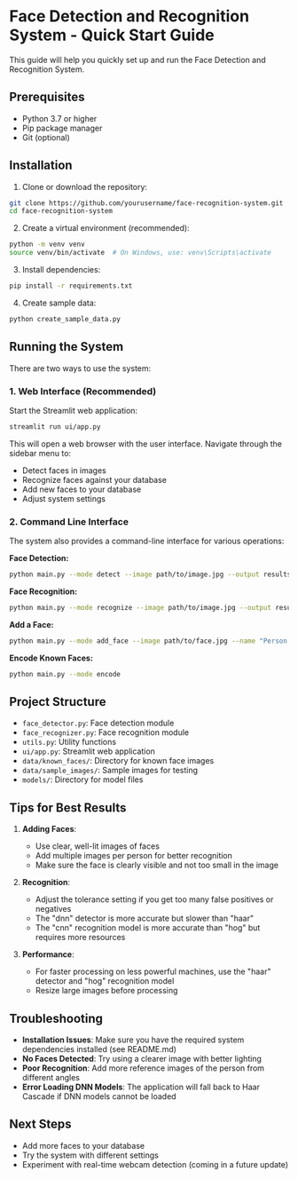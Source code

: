 # Face Detection and Recognition System - Quick Start Guide

This guide will help you quickly set up and run the Face Detection and Recognition System.

## Prerequisites

- Python 3.7 or higher
- Pip package manager
- Git (optional)

## Installation

1. Clone or download the repository:
```bash
git clone https://github.com/yourusername/face-recognition-system.git
cd face-recognition-system
```

2. Create a virtual environment (recommended):
```bash
python -m venv venv
source venv/bin/activate  # On Windows, use: venv\Scripts\activate
```

3. Install dependencies:
```bash
pip install -r requirements.txt
```

4. Create sample data:
```bash
python create_sample_data.py
```

## Running the System

There are two ways to use the system:

### 1. Web Interface (Recommended)

Start the Streamlit web application:
```bash
streamlit run ui/app.py
```

This will open a web browser with the user interface. Navigate through the sidebar menu to:
- Detect faces in images
- Recognize faces against your database
- Add new faces to your database
- Adjust system settings

### 2. Command Line Interface

The system also provides a command-line interface for various operations:

**Face Detection:**
```bash
python main.py --mode detect --image path/to/image.jpg --output results/output.jpg
```

**Face Recognition:**
```bash
python main.py --mode recognize --image path/to/image.jpg --output results/output.jpg
```

**Add a Face:**
```bash
python main.py --mode add_face --image path/to/face.jpg --name "Person Name"
```

**Encode Known Faces:**
```bash
python main.py --mode encode
```

## Project Structure

- `face_detector.py`: Face detection module
- `face_recognizer.py`: Face recognition module
- `utils.py`: Utility functions
- `ui/app.py`: Streamlit web application
- `data/known_faces/`: Directory for known face images
- `data/sample_images/`: Sample images for testing
- `models/`: Directory for model files

## Tips for Best Results

1. **Adding Faces**:
   - Use clear, well-lit images of faces
   - Add multiple images per person for better recognition
   - Make sure the face is clearly visible and not too small in the image

2. **Recognition**:
   - Adjust the tolerance setting if you get too many false positives or negatives
   - The "dnn" detector is more accurate but slower than "haar"
   - The "cnn" recognition model is more accurate than "hog" but requires more resources

3. **Performance**:
   - For faster processing on less powerful machines, use the "haar" detector and "hog" recognition model
   - Resize large images before processing

## Troubleshooting

- **Installation Issues**: Make sure you have the required system dependencies installed (see README.md)
- **No Faces Detected**: Try using a clearer image with better lighting
- **Poor Recognition**: Add more reference images of the person from different angles
- **Error Loading DNN Models**: The application will fall back to Haar Cascade if DNN models cannot be loaded

## Next Steps

- Add more faces to your database
- Try the system with different settings
- Experiment with real-time webcam detection (coming in a future update)
